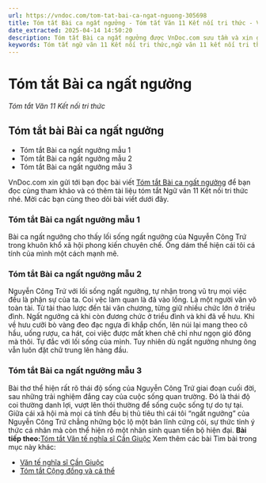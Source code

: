 ```yaml
---
url: https://vndoc.com/tom-tat-bai-ca-ngat-nguong-305698
title: Tóm tắt Bài ca ngất ngưởng - Tóm tắt Văn 11 Kết nối tri thức - VnDoc.com
date_extracted: 2025-04-14 14:50:20
description: Tóm tắt Bài ca ngất ngưởng được VnDoc.com sưu tầm và xin gửi tới bạn đọc cùng tham khảo. Mời các bạn cùng theo dõi để có thêm tài liệu học Văn 11 Kết nối tri thức nhé.
keywords: Tóm tắt ngữ văn 11 Kết nối tri thức,ngữ văn 11 kết nối tri thức,tóm tắt ngữ văn 11,tóm tắt văn 11,tóm tắt ngữ văn 11 kết nối,tóm tắt văn 11 kết nối tri thức,ngữ văn 11,văn 11,tóm tắt văn 11 kết nối,Tóm tắt Bài ca ngất ngưởng,Bài ca ngất ngưởng,Tóm tắt bài Bài ca ngất ngưởng,Tóm tắt Ngữ văn 11 Kết nối tri thức bài Bài ca ngất ngưởng
---
```


# Tóm tắt Bài ca ngất ngưởng
 _Tóm tắt Văn 11 Kết nối tri thức_
## Tóm tắt bài Bài ca ngất ngưởng
  * Tóm tắt Bài ca ngất ngưởng mẫu 1
  * Tóm tắt Bài ca ngất ngưởng mẫu 2
  * Tóm tắt Bài ca ngất ngưởng mẫu 3

VnDoc.com xin gửi tới bạn đọc bài viết [Tóm tắt Bài ca ngất ngưởng](<https://vndoc.com/tom-tat-bai-ca-ngat-nguong-305698>) để bạn đọc cùng tham khảo và có thêm tài liệu tóm tắt Ngữ văn 11 Kết nối tri thức nhé. Mời các bạn cùng theo dõi bài viết dưới đây.
### Tóm tắt Bài ca ngất ngưởng mẫu 1
Bài ca ngất ngưởng cho thấy lối sống ngất ngưởng của Nguyễn Công Trứ trong khuôn khổ xã hội phong kiến chuyên chế. Ông dám thể hiện cái tôi cá tính của mình một cách mạnh mẽ.
### Tóm tắt Bài ca ngất ngưởng mẫu 2
Nguyễn Công Trứ với lối sống ngất ngưởng, tự nhận trong vũ trụ mọi việc đều là phận sự của ta. Coi vệc làm quan là đã vào lồng. Là một người văn võ toàn tài. Từ tài thao lược đến tài văn chương, từng giữ nhiều chức lớn ở triều đình. Ngất ngưởng cả khi còn đương chức ở triều đình và khi đã về hưu. Khi về hưu cưỡi bò vàng đeo đạc ngựa đi khắp chốn, lên núi lại mang theo cô hầu, uống rượu, ca hát, coi việc được mất khen chê chỉ như ngọn gió đông mà thôi. Tự đắc với lối sống của mình. Tuy nhiên dù ngất ngưởng nhưng ông vẫn luôn đặt chữ trung lên hàng đầu.
### Tóm tắt Bài ca ngất ngưởng mẫu 3
Bài thơ thể hiện rất rõ thái độ sống của Nguyễn Công Trứ giai đoạn cuối đời, sau những trải nghiệm đắng cay của cuộc sống quan trường. Đó là thái độ coi thường danh lợi, vượt lên thói thường để sống cuộc sống tự do tự tại. Giữa cái xã hội mà mọi cá tính đều bị thủ tiêu thì cái tôi “ngất ngưởng” của Nguyễn Công Trứ chẳng những bộc lộ một bản lĩnh cứng cỏi, sự thức tỉnh ý thức cá nhân mà còn thể hiện rõ một nhân sinh quan tiến bộ hiện đại.
**Bài tiếp theo:**[Tóm tắt Văn tế nghĩa sĩ Cần Giuộc](<https://vndoc.com/tom-tat-bai-van-te-nghia-si-can-giuoc-cua-nguyen-dinh-chieu-135550>)
Xem thêm các bài Tìm bài trong mục này khác:
  * [Văn tế nghĩa sĩ Cần Giuộc](</tom-tat-bai-van-te-nghia-si-can-giuoc-cua-nguyen-dinh-chieu-135550>)
  * [Tóm tắt Cộng đồng và cá thể](</tom-tat-cong-dong-va-ca-the-305700>)

